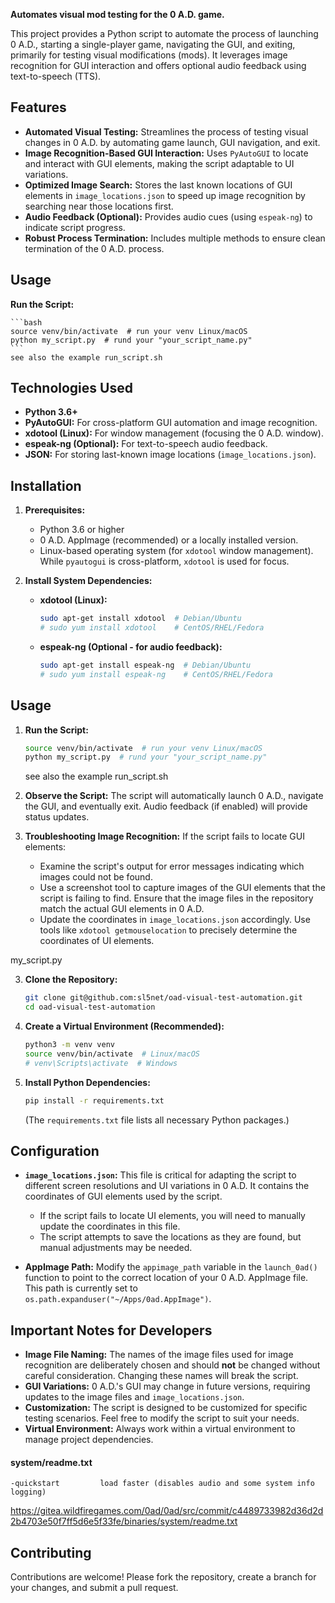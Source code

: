 **Automates visual mod testing for the 0 A.D. game.**

This project provides a Python script to automate the process of launching 0 A.D., starting a single-player game, navigating the GUI, and exiting, primarily for testing visual modifications (mods). It leverages image recognition for GUI interaction and offers optional audio feedback using text-to-speech (TTS).

## Features

*   **Automated Visual Testing:** Streamlines the process of testing visual changes in 0 A.D. by automating game launch, GUI navigation, and exit.
*   **Image Recognition-Based GUI Interaction:** Uses `PyAutoGUI` to locate and interact with GUI elements, making the script adaptable to UI variations.
*   **Optimized Image Search:**  Stores the last known locations of GUI elements in `image_locations.json` to speed up image recognition by searching near those locations first.
*   **Audio Feedback (Optional):** Provides audio cues (using `espeak-ng`) to indicate script progress.
*   **Robust Process Termination:** Includes multiple methods to ensure clean termination of the 0 A.D. process.

## Usage

**Run the Script:**

    ```bash
    source venv/bin/activate  # run your venv Linux/macOS
    python my_script.py  # rund your "your_script_name.py"
    ```
    see also the example run_script.sh

## Technologies Used

*   **Python 3.6+**
*   **PyAutoGUI:** For cross-platform GUI automation and image recognition.
*   **xdotool (Linux):** For window management (focusing the 0 A.D. window).
*   **espeak-ng (Optional):** For text-to-speech audio feedback.
*   **JSON:** For storing last-known image locations (`image_locations.json`).

## Installation

1.  **Prerequisites:**
    *   Python 3.6 or higher
    *   0 A.D. AppImage (recommended) or a locally installed version.
    *   Linux-based operating system (for `xdotool` window management).  While `pyautogui` is cross-platform, `xdotool` is used for focus.

2.  **Install System Dependencies:**
    *   **xdotool (Linux):**
        ```bash
        sudo apt-get install xdotool  # Debian/Ubuntu
        # sudo yum install xdotool    # CentOS/RHEL/Fedora
        ```
    *   **espeak-ng (Optional - for audio feedback):**
        ```bash
        sudo apt-get install espeak-ng  # Debian/Ubuntu
        # sudo yum install espeak-ng    # CentOS/RHEL/Fedora
        ```
## Usage

1.  **Run the Script:**

    ```bash
    source venv/bin/activate  # run your venv Linux/macOS
    python my_script.py  # rund your "your_script_name.py"
    ```
    see also the example run_script.sh

2.  **Observe the Script:** The script will automatically launch 0 A.D., navigate the GUI, and eventually exit. Audio feedback (if enabled) will provide status updates.

3.  **Troubleshooting Image Recognition:** If the script fails to locate GUI elements:

    *   Examine the script's output for error messages indicating which images could not be found.
    *   Use a screenshot tool to capture images of the GUI elements that the script is failing to find.  Ensure that the image files in the repository match the actual GUI elements in 0 A.D.
    *   Update the coordinates in `image_locations.json` accordingly.  Use tools like `xdotool getmouselocation` to precisely determine the coordinates of UI elements.


my_script.py 
        
3.  **Clone the Repository:**

    ```bash
    git clone git@github.com:sl5net/oad-visual-test-automation.git
    cd oad-visual-test-automation
    ```

4.  **Create a Virtual Environment (Recommended):**

    ```bash
    python3 -m venv venv
    source venv/bin/activate  # Linux/macOS
    # venv\Scripts\activate  # Windows
    ```

5.  **Install Python Dependencies:**

    ```bash
    pip install -r requirements.txt
    ```

    (The `requirements.txt` file lists all necessary Python packages.)

## Configuration

*   **`image_locations.json`:**  This file is critical for adapting the script to different screen resolutions and UI variations in 0 A.D. It contains the coordinates of GUI elements used by the script.

    *   If the script fails to locate UI elements, you will need to manually update the coordinates in this file.
    *   The script attempts to save the locations as they are found, but manual adjustments may be needed.

*   **AppImage Path:**  Modify the `appimage_path` variable in the `launch_0ad()` function to point to the correct location of your 0 A.D. AppImage file. This path is currently set to `os.path.expanduser("~/Apps/0ad.AppImage")`.

## Important Notes for Developers

*   **Image File Naming:** The names of the image files used for image recognition are deliberately chosen and should **not** be changed without careful consideration.  Changing these names will break the script.
*   **GUI Variations:** 0 A.D.'s GUI may change in future versions, requiring updates to the image files and `image_locations.json`.
*   **Customization:** The script is designed to be customized for specific testing scenarios.  Feel free to modify the script to suit your needs.
*    **Virtual Environment:**  Always work within a virtual environment to manage project dependencies.

#### system/readme.txt

`-quickstart         load faster (disables audio and some system info logging)`

https://gitea.wildfiregames.com/0ad/0ad/src/commit/c4489733982d36d2d2b4703e50f7ff5d6e5f33fe/binaries/system/readme.txt

## Contributing

Contributions are welcome! Please fork the repository, create a branch for your changes, and submit a pull request.
